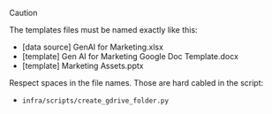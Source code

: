 > [!CAUTION]
The templates files must be named exactly like this:

- [data source] GenAI for Marketing.xlsx
- [template] Gen AI for Marketing Google Doc Template.docx
- [template] Marketing Assets.pptx

Respect spaces in the file names. Those are hard cabled in the script:
- `infra/scripts/create_gdrive_folder.py`
